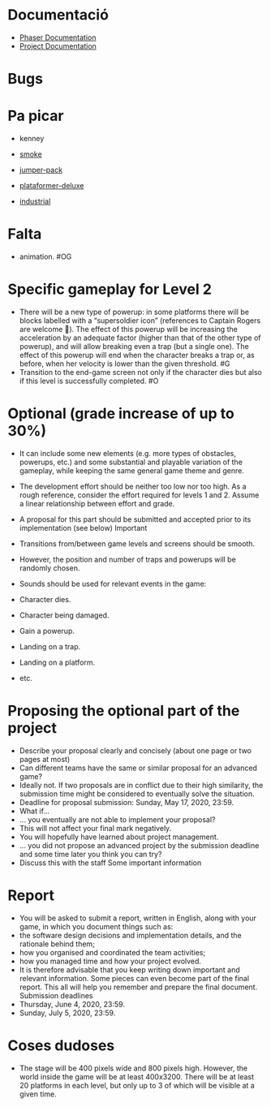 # Documentació
* [Phaser Documentation](https://phaser.io/docs/2.6.2/index)
* [Project Documentation](https://docs.google.com/document/d/1ykEkM3PIsLzuafaQFkp95UH97ueGlGxNYFP1rbml_zs/edit#)


# Bugs

# Pa picar

* kenney

* [smoke](https://www.kenney.nl/assets/smoke-particles)
* [jumper-pack](https://www.kenney.nl/assets/jumper-pack)
* [plataformer-deluxe](https://www.kenney.nl/assets/platformer-art-deluxe)
* [industrial](https://www.kenney.nl/assets/platformer-pack-industrial)

# Falta

* animation. #OG

# Specific gameplay for Level 2



* There will be a new type of powerup: in some platforms there will be blocks labelled with a “supersoldier icon” (references to Captain Rogers are welcome 🙂). The effect of this powerup will be increasing the acceleration by an adequate factor (higher than that of the other type of powerup), and will allow breaking even a trap (but a single one). The effect of this powerup will end when the character breaks a trap or, as before, when her velocity is lower than the given threshold. #G
* Transition to the end-game screen not only if the character dies but also if this level is successfully completed. #O

# Optional (grade increase of up to 30%)
* It can include some new elements (e.g. more types of obstacles, powerups, etc.) and some substantial and playable variation of the gameplay, while keeping the same general game theme and genre.
* The development effort should be neither too low nor too high. As a rough reference, consider the effort required for levels 1 and 2. Assume a linear relationship between effort and grade.
* A proposal for this part should be submitted and accepted prior to its implementation (see below)
Important

* Transitions from/between game levels and screens should be smooth.
* However, the position and number of traps and powerups will be randomly chosen.
* Sounds should be used for relevant events in the game:
* Character dies.
* Character being damaged.
* Gain a powerup.
* Landing on a trap.
* Landing on a platform.
* etc.


# Proposing the optional part of the project
* Describe your proposal clearly and concisely (about one page or two pages at most)
* Can different teams have the same or similar proposal for an advanced game?
* Ideally not. If two proposals are in conflict due to their high similarity, the submission time might be considered to eventually solve the situation.
* Deadline for proposal submission: Sunday, May 17, 2020, 23:59.
* What if…
* … you eventually are not able to implement your proposal?
* This will not affect your final mark negatively.
* You will hopefully have learned about project management.
* … you did not propose an advanced project by the submission deadline and some time later you think you can try?
* Discuss this with the staff 
Some important information


# Report
* You will be asked to submit a report, written in English, along with your game, in which you document things such as:
* the software design decisions and implementation details, and the rationale behind them;
* how you organised and coordinated the team activities; 
* how you managed time and how your project evolved.
* It is therefore advisable that you keep writing down important and relevant information. Some pieces can even become part of the final report. This all will help you remember and prepare the final document.
Submission deadlines
* Thursday, June 4, 2020, 23:59.
* Sunday, July 5, 2020, 23:59.

# Coses dudoses

* The stage will be 400 pixels wide and 800 pixels high. However, the world inside the game will be at least 400x3200. There will be at least 20 platforms in each level, but only up to 3 of which will be visible at a given time.